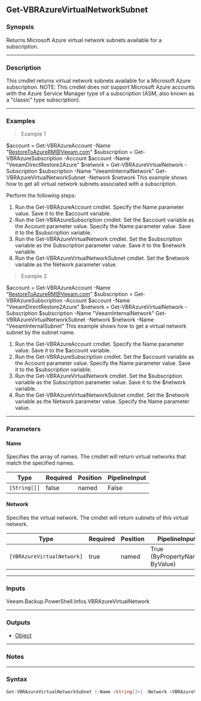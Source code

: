 Get-VBRAzureVirtualNetworkSubnet
--------------------------------

### Synopsis
Returns Microsoft Azure virtual network subnets available for a subscription.

---

### Description

This cmdlet returns virtual network subnets available for a Microsoft Azure subscription.
NOTE: This cmdlet does not support Microsoft Azure accounts with the Azure Service Manager type of a subscription (ASM, also known as a "classic" type subscription).

---

### Examples
> Example 1

$account = Get-VBRAzureAccount -Name "RestoreToAzureRM@Veeam.com"
$subscription = Get-VBRAzureSubscription -Account $account -Name "VeeamDirectRestore2Azure"
$network = Get-VBRAzureVirtualNetwork -Subscription $subscription -Name "VeeamInternalNetwork"
Get-VBRAzureVirtualNetworkSubnet -Network $network
This example shows how to get all virtual network subnets associated with a subscription.

Perform the following steps:
1. Run the Get-VBRAzureAccount cmdlet. Specify the Name parameter value. Save it to the $account variable.
2. Run the Get-VBRAzureSubscription cmdlet. Set the $account variable as the Account parameter value. Specify the Name parameter value. Save it to the $subscription variable.
3. Run the Get-VBRAzureVirtualNetwork cmdlet. Set the $subscription variable as the Subscription parameter value. Save it to the $network variable.
4. Run the Get-VBRAzureVirtualNetworkSubnet cmdlet. Set the $network variable as the Network parameter value.
> Example 2

$account = Get-VBRAzureAccount -Name "RestoreToAzureRM@Veeam.com"
$subscription = Get-VBRAzureSubscription -Account $account -Name "VeeamDirectRestore2Azure"
$network = Get-VBRAzureVirtualNetwork -Subscription $subscription -Name "VeeamInternalNetwork"
Get-VBRAzureVirtualNetworkSubnet -Network $network -Name "VeeamInternalSubnet"
This example shows how to get a virtual network subnet by the subnet name.

1. Run the Get-VBRAzureAccount cmdlet. Specify the Name parameter value. Save it to the $account variable.
2. Run the Get-VBRAzureSubscription cmdlet. Set the $account variable as the Account parameter value. Specify the Name parameter value. Save it to the $subscription variable.
3. Run the Get-VBRAzureVirtualNetwork cmdlet. Set the $subscription variable as the Subscription parameter value. Save it to the $network variable.
4. Run the Get-VBRAzureVirtualNetworkSubnet cmdlet. Set the $network variable as the Network parameter value. Specify the Name parameter value.

---

### Parameters
#### **Name**
Specifies the array of names.
The cmdlet will return virtual networks that match the specified names.

|Type        |Required|Position|PipelineInput|
|------------|--------|--------|-------------|
|`[String[]]`|false   |named   |False        |

#### **Network**
Specifies the virtual network.
The cmdlet will return subnets of this virtual network.

|Type                      |Required|Position|PipelineInput                 |
|--------------------------|--------|--------|------------------------------|
|`[VBRAzureVirtualNetwork]`|true    |named   |True (ByPropertyName, ByValue)|

---

### Inputs
Veeam.Backup.PowerShell.Infos.VBRAzureVirtualNetwork

---

### Outputs
* [Object](https://learn.microsoft.com/en-us/dotnet/api/System.Object)

---

### Notes

---

### Syntax
```PowerShell
Get-VBRAzureVirtualNetworkSubnet [-Name <String[]>] -Network <VBRAzureVirtualNetwork> [<CommonParameters>]
```

